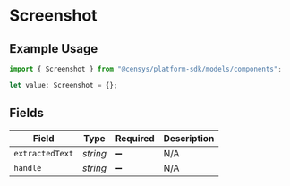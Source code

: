 # Screenshot

## Example Usage

```typescript
import { Screenshot } from "@censys/platform-sdk/models/components";

let value: Screenshot = {};
```

## Fields

| Field              | Type               | Required           | Description        |
| ------------------ | ------------------ | ------------------ | ------------------ |
| `extractedText`    | *string*           | :heavy_minus_sign: | N/A                |
| `handle`           | *string*           | :heavy_minus_sign: | N/A                |